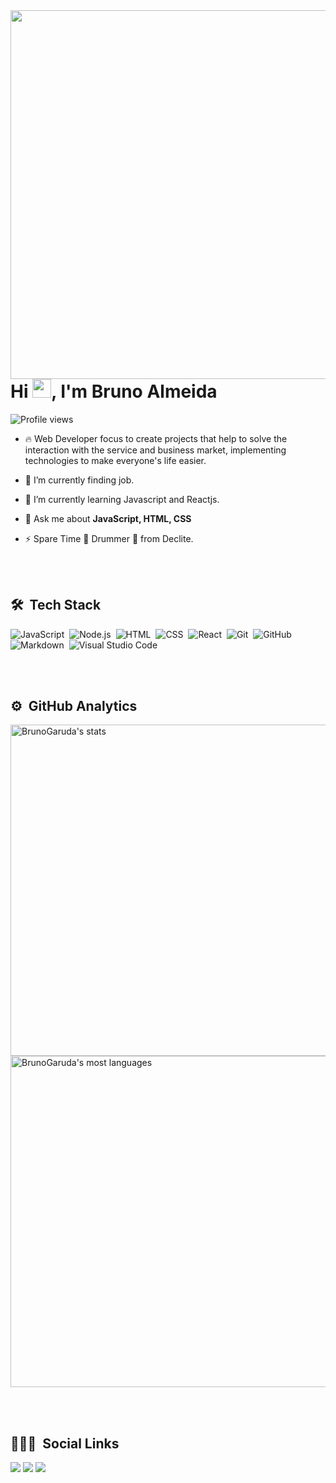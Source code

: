 <img align="right" height="590em" src="https://raw.githubusercontent.com/gist/BrunoGaruda/9ab3cd2cc33d11efd5b583e6cb2e356a/raw/0b88ed97cf20f4538af1cdca21852ef48b92b27c/githubcar.svg"/>
<h1 align="left">Hi <img src="https://raw.githubusercontent.com/kaueMarques/kaueMarques/master/hi.gif" width="30px">, I'm Bruno Almeida</h1>
<p align="left"> <img src="https://komarev.com/ghpvc/?username=BrunoGaruda&color=green" alt="Profile views" /> </p>

- 🔥 Web Developer focus to create projects that help to solve the interaction with the service and business market, implementing technologies to make everyone's life easier.

- 🔭 I’m currently finding job.

- 🌱 I’m currently learning Javascript and Reactjs.

- 💬 Ask me about **JavaScript, HTML, CSS**

- ⚡ Spare Time 🥁 Drummer 🥁 from Declite.

<br><br>

## 🛠 &nbsp;Tech Stack

![JavaScript](https://img.shields.io/badge/-JavaScript-05122A?style=flat&logo=javascript)&nbsp;
![Node.js](https://img.shields.io/badge/-Node.js-05122A?style=flat&logo=node.js)&nbsp;
![HTML](https://img.shields.io/badge/-HTML-05122A?style=flat&logo=HTML5)&nbsp;
![CSS](https://img.shields.io/badge/-CSS-05122A?style=flat&logo=CSS3&logoColor=1572B6)&nbsp;
![React](https://img.shields.io/badge/-React-05122A?style=flat&logo=react)&nbsp;
![Git](https://img.shields.io/badge/-Git-05122A?style=flat&logo=git)&nbsp;
![GitHub](https://img.shields.io/badge/-GitHub-05122A?style=flat&logo=github)&nbsp;
![Markdown](https://img.shields.io/badge/-Markdown-05122A?style=flat&logo=markdown)&nbsp;
![Visual Studio Code](https://img.shields.io/badge/-Visual%20Studio%20Code-05122A?style=flat&logo=visual-studio-code&logoColor=007ACC)&nbsp;

<!-- ![PostgreSQL](https://img.shields.io/badge/-PostgreSQL-05122A?style=flat&logo=postgresql)&nbsp; -->
<!-- ![SQLite](https://img.shields.io/badge/-SQLite-05122A?style=flat&logo=sqlite)&nbsp; -->

<br><br>

## ⚙️ &nbsp;GitHub Analytics

<p align="left">
<img width="530em" src="https://github-readme-stats.vercel.app/api?username=BrunoGaruda&show_icons=true&theme=chartreuse-dark" alt="BrunoGaruda's stats"/>
<img width="530em" src="https://github-readme-stats.vercel.app/api/top-langs/?username=BrunoGaruda&layout=compact&theme=chartreuse-dark" alt="BrunoGaruda's most languages"/>
</p>

<br><br>

## 👨🏽‍🦲 &nbsp;Social Links

<p align="left" style="background:yellow">

<div> 
<!--   <a href="https://youtube.com/Decliteband" target="_blank"><img src="https://img.shields.io/badge/YouTube-FF0000?style=for-the-badge&logo=youtube&logoColor=white" target="_blank"></a> -->
<!--   <a href="https://www.instagram.com/brunogaruda.8931/" target="_blank"><img src="https://img.shields.io/badge/-Instagram-%23E4405F?style=for-the-badge&logo=instagram&logoColor=white" target="_blank"></a> -->
<!--  	<a href="https://www.twitch.tv/bgaruda" target="_blank"><img src="https://img.shields.io/badge/Twitch-9146FF?style=for-the-badge&logo=twitch&logoColor=white" target="_blank"></a> -->
 <a href="Bruno_#7019" target="_blank"><img src="https://img.shields.io/badge/Discord-7289DA?style=for-the-badge&logo=discord&logoColor=white" target="_blank"></a> 
  <a href = "mailto:bruleorn@gmail.com"><img src="https://img.shields.io/badge/-Gmail-%23333?style=for-the-badge&logo=gmail&logoColor=white" target="_blank"></a>
  <a href="https://www.linkedin.com/in/bruno-almeida-dev" target="_blank"><img src="https://img.shields.io/badge/-LinkedIn-%230077B5?style=for-the-badge&logo=linkedin&logoColor=white" target="_blank"></a> 
 

 
</div>


